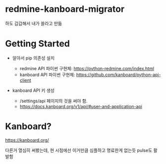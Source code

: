 # redmine-kanboard-migrator
하도 갑갑해서 내가 쓸라고 만듦

# Getting Started
- 알아서 pip 의존성 설치
  - redmine API 파이썬 구현체: https://python-redmine.com/index.html
  - kanboard API 파이썬 구현체: https://github.com/kanboard/python-api-client
 
- kanboard API 키 생성
  - /settings/api 페이지의 것을 써야 함.
  - https://docs.kanboard.org/v1/api/#user-and-application-api


# Kanboard?
https://kanboard.org/

다른거 열심히 써봤는데, 현 시점에선 이거만큼 심플하고 명료한게 없는듯
pulse도 활발함
